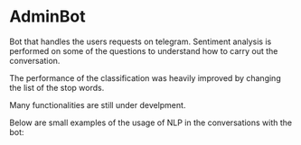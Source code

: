 # AdminBot

Bot that handles the users requests on telegram.
Sentiment analysis is performed on some of the questions to understand how to carry
out the conversation.

The performance of the classification was heavily improved by changing the list of the stop words.

Many functionalities are still under develpment.

Below are small examples of the usage of NLP in the conversations with the bot:
